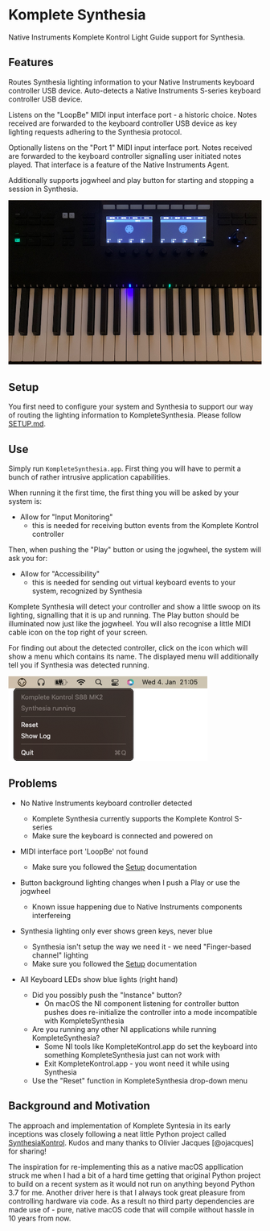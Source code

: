 # Komplete Synthesia

Native Instruments Komplete Kontrol Light Guide support for Synthesia.

## Features

Routes Synthesia lighting information to your Native Instruments keyboard controller USB device. Auto-detects a Native Instruments S-series keyboard controller USB device.

Listens on the "LoopBe" MIDI input interface port - a historic choice. Notes received are forwarded to the keyboard controller USB device as key lighting requests adhering to the Synthesia protocol.

Optionally listens on the "Port 1" MIDI input interface port. Notes received are forwarded to the keyboard controller signalling user initiated notes played. That interface is a feature of the Native Instruments Agent.

Additionally supports jogwheel and play button for starting and stopping a session in Synthesia.

![In Action](site/images/ButtonsAndLightGuide.png)

## Setup

You first need to configure your system and Synthesia to support our way of routing the lighting information to KompleteSynthesia. Please follow [SETUP.md](SETUP.md).

## Use

Simply run `KompleteSynthesia.app`. First thing you will have to permit a bunch of rather intrusive application capabilities.

When running it the first time, the first thing you will be asked by your system is:

- Allow for "Input Monitoring"
    - this is needed for receiving button events from the Komplete Kontrol controller

Then, when pushing the "Play" button or using the jogwheel, the system will ask you for:

- Allow for "Accessibility"
    - this is needed for sending out virtual keyboard events to your system, recognized by Synthesia

Komplete Synthesia will detect your controller and show a little swoop on its lighting, signalling that it is up and running. The Play button should be illuminated now just like the jogwheel. You will also recognise a little MIDI cable icon on the top right of your screen.

For finding out about the detected controller, click on the icon which will show a menu which contains its name. The displayed menu will additionally tell you if Synthesia was detected running.

![Komplete Synthesia](site/images/KompleteSynthesia.png)

## Problems

- No Native Instruments keyboard controller detected
    - Komplete Synthesia currently supports the Komplete Kontrol S-series
    - Make sure the keyboard is connected and powered on
  
- MIDI interface port 'LoopBe' not found
    - Make sure you followed the [Setup](#setup) documentation

- Button background lighting changes when I push a Play or use the jogwheel
    - Known issue happening due to Native Instruments components interfereing
    
- Synthesia lighting only ever shows green keys, never blue
    - Synthesia isn't setup the way we need it - we need "Finger-based channel" lighting
    - Make sure you followed the [Setup](#setup) documentation

- All Keyboard LEDs show blue lights (right hand)
    - Did you possibly push the "Instance" button?
        - On macOS the NI component listening for controller button pushes does re-initialize the controller into a mode incompatible with KompleteSynthesia
    - Are you running any other NI applications while running KompleteSynthesia?
        - Some NI tools like KompleteKontrol.app do set the keyboard into something KompleteSynthesia just can not work with
        - Exit KompleteKontrol.app - you wont need it while using Synthesia
    - Use the "Reset" function in KompleteSynthesia drop-down menu

## Background and Motivation

The approach and implementation of Komplete Syntesia in its early inceptions was closely following a neat little Python project called [SynthesiaKontrol](https://github.com/ojacques/SynthesiaKontrol).
Kudos and many thanks to Olivier Jacques [@ojacques] for sharing!

The inspiration for re-implementing this as a native macOS appllication struck me when I had a bit of a hard time getting that original Python project to build on a recent system as it would not run on anything beyond Python 3.7 for me. Another driver here is that I always took great pleasure from controlling hardware via code. As a result no third party dependencies are made use of - pure, native macOS code that will compile without hassle in 10 years from now.
